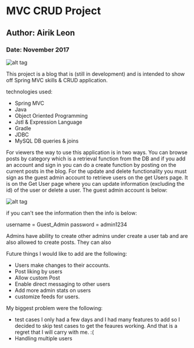 # MVC CRUD Project
## Author: Airik Leon
### Date: November 2017
![alt tag](https://i.imgur.com/sI5Tx6a.png "Blog photo")

This project is a blog that is (still in development) and is intended to show off Spring MVC skills & CRUD application.

technologies used:
- Spring MVC
- Java
- Object Oriented Programming
- Jstl  & Expression Language
- Gradle
- JDBC
- MySQL DB queries & joins

For viewers the way to use this application is in two ways. You can browse posts
by category which is a retrieval function from the DB and if you add an account
and sign in you can do a create function by posting on the current posts in the blog.
For the update and delete functionality you must sign as the guest admin account
to retrieve users on the get Users page. It is on the Get User page where you can
update information (excluding the id) of the user or delete a user.
The guest admin account is below:

![alt tag](https://i.imgur.com/Iuhoc84.png "Guest Admin info")

if you can't see the information then the info is below:

username = Guest_Admin
password = admin1234

Admins have ability to create other admins under create a user tab and are
also allowed to create posts. They can also

Future things I would like to add are the following:
 - Users make changes to their accounts.
 - Post liking by users
 - Allow custom Post
 - Enable direct messaging to other users
 - Add more admin stats on users
 - customize feeds for users.


My biggest problem were the following:
- test cases I only had a few days and I had many features to add so I decided to skip test cases to get the feaures working. And that is a regret that I will carry with me. :(
- Handling multiple users
